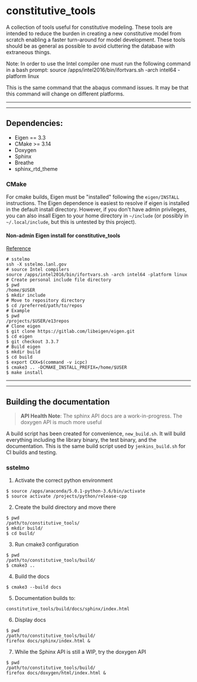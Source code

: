 # constitutive\_tools

A collection of tools useful for constitutive modeling. These tools are 
intended to reduce the burden in creating a new constitutive model from 
scratch enabling a faster turn-around for model development. These tools 
should be as general as possible to avoid cluttering the database with 
extraneous things.

Note: In order to use the Intel compiler one must run the following command 
in a bash prompt:
source /apps/intel2016/bin/ifortvars.sh -arch intel64 -platform linux

This is the same command that the abaqus command issues. It may be that 
this command will change on different platforms.

---

---

## Dependencies: 

* Eigen   == 3.3
* CMake   >= 3.14
* Doxygen
* Sphinx
* Breathe
* sphinx\_rtd\_theme

### CMake

For cmake builds, Eigen must be "installed" following the ``eigen/INSTALL``
instructions. The Eigen dependence is easiest to resolve if eigen is installed
in the default install directory.  However, if you don't have admin privileges,
you can also insall Eigen to your home directory in ``~/include`` (or possibly
in ``~/.local/include``, but this is untested by this project).

#### Non-admin Eigen install for constitutive_tools
[Reference](https://unix.stackexchange.com/questions/36871/where-should-a-local-executable-be-placed)

```
# sstelmo
ssh -X sstelmo.lanl.gov
# source Intel compilers
source /apps/intel2016/bin/ifortvars.sh -arch intel64 -platform linux
# Create personal include file directory
$ pwd
/home/$USER
$ mkdir include
# Move to repository directory
$ cd /preferred/path/to/repos
# Example
$ pwd
/projects/$USER/e13repos
# Clone eigen
$ git clone https://gitlab.com/libeigen/eigen.git
$ cd eigen
$ git checkout 3.3.7
# Build eigen
$ mkdir build
$ cd build
$ export CXX=$(command -v icpc)
$ cmake3 .. -DCMAKE_INSTALL_PREFIX=/home/$USER
$ make install
```

---

---

## Building the documentation

> **API Health Note**: The sphinx API docs are a work-in-progress. The doxygen
> API is much more useful

A build script has been created for convenience, ``new_build.sh``. It will build
everything including the library binary, the test binary, and the documentation.
This is the same build script used by ``jenkins_build.sh`` for CI builds and
testing.

### sstelmo

1) Activate the correct python environment

```
$ source /apps/anaconda/5.0.1-python-3.6/bin/activate
$ source activate /projects/python/release-cpp
```

2) Create the build directory and move there

```
$ pwd
/path/to/constitutive_tools/
$ mkdir build/
$ cd build/
```

3) Run cmake3 configuration

```
$ pwd
/path/to/constitutive_tools/build/
$ cmake3 ..
```

4) Build the docs

```
$ cmake3 --build docs
```

5) Documentation builds to: 

```
constitutive_tools/build/docs/sphinx/index.html
```

6) Display docs

```
$ pwd
/path/to/constitutive_tools/build/
firefox docs/sphinx/index.html &
```

7) While the Sphinx API is still a WIP, try the doxygen API

```
$ pwd
/path/to/constitutive_tools/build/
firefox docs/doxygen/html/index.html &
```
